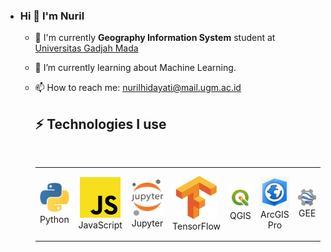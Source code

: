 - ### Hi 👋 I'm Nuril
  

  * 🔭 I'm currently **Geography Information System** student at [Universitas Gadjah Mada](https://ugm.ac.id/)

  - 🌱 I’m currently learning about Machine Learning.
  
  - 📫 How to reach me: nurilhidayati@mail.ugm.ac.id

    ## ⚡  Technologies I use 
    
    <br>
    
    <div align="center">
        <table align="center">
            <tr>
                  <tr>
                <td align="center" width="140" height="112.43">
                    <img src="./assets/icons/python.jpeg" width="65px"/>
                    <br /> Python
                </td>
                  <td align="center" width="140" height="112.43">
                    <img src="./assets/icons/js.png" width="65px"/>
                    <br /> JavaScript
                </td>
                <td align="center" width="140" height="112.43">
                    <img src="./assets/icons/jupyter.png" width="65px"/>
                    <br /> Jupyter
                </td>
                <td align="center" width="140" height="112.43">
                    <img src="./assets/icons/tensorflow.png" width="65px"/>
                    <br /> TensorFlow
                </td>
              <td align="center" width="140" height="112.43">
                    <img src="./assets/icons/qgis.jpg" width="70px"/>
                    <br /> QGIS
                </td>
              <td align="center" width="140" height="112.43">
                    <img src="./assets/icons/arcgis pro.jpg" width="65px"/>
                    <br /> ArcGIS Pro
                </td>
              <td align="center" width="140" height="112.43">
                    <img src="./assets/icons/gee.png" width="65px"/>
                    <br /> GEE
                </td>
             </td>
            </tr>
        </table>
    </div>
    <br>

